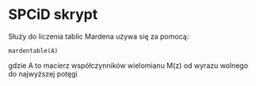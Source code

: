 # SPCiD skrypt
Służy do liczenia tablic Mardena używa się za pomocą:
```
mardentable(A)
```
gdzie A to macierz współczynników wielomianu M(z) od wyrazu wolnego do najwyższej potęgi
